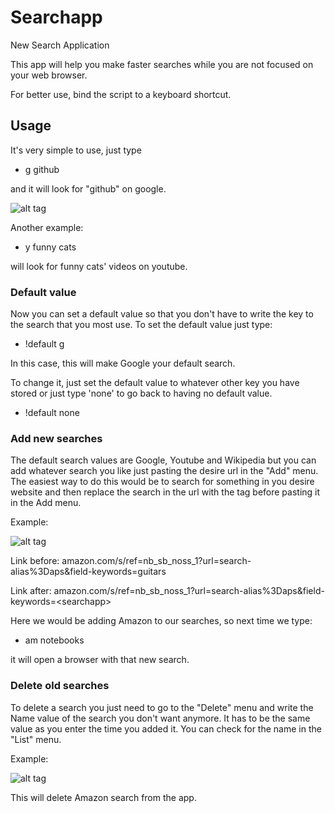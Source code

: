 # Searchapp
New Search Application

This app will help you  make faster searches while you are not focused on your web browser.

For better use, bind the script to a keyboard shortcut.

## Usage

It's very simple to use, just type
* g github

and it will look for "github" on google.

![alt tag](http://s21.postimg.org/b12sikndj/Screenshot_from_2015_08_15_14_39_58.png)

Another example:
* y funny cats

will look for funny cats' videos on youtube.

### Default value

Now you can set a default value so that you don't have to write the key to the search that you most use.
To set the default value just type:

* !default g

In this case, this will make Google your default search.

To change it, just set the default value to whatever other key you have stored or just type 'none' to 
go back to having no default value.

* !default none

### Add new searches

The default search values are Google, Youtube and Wikipedia but you can add whatever search you like just
pasting the desire url in the "Add" menu.
The easiest way to do this would be to search for something in you desire website and then replace the search in the url with the tag <searchapp> before pasting it in the Add menu.

Example:

![alt tag](https://s31.postimg.org/p5m41otaz/Screenshot_from_2016_06_20_16_41_40.png)

Link before: amazon.com/s/ref=nb_sb_noss_1?url=search-alias%3Daps&field-keywords=guitars

Link after: amazon.com/s/ref=nb_sb_noss_1?url=search-alias%3Daps&field-keywords=\<searchapp\>

Here we would be adding Amazon to our searches, so next time we type:

* am notebooks

it will open a browser with that new search.

### Delete old searches

To delete a search you just need to go to the "Delete" menu and write the Name value of the search you don't want anymore.
It has to be the same value as you enter the time you added it. You can check for the name in the "List" menu.

Example:

![alt tag](https://s31.postimg.org/ew93fb623/Screenshot_from_2016_06_20_16_48_49.png)

This will delete Amazon search from the app.
